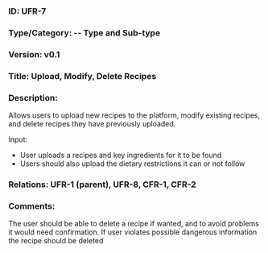 ### ID: UFR-7

### Type/Category: -- Type and Sub-type

### Version: v0.1

### Title: Upload, Modify, Delete Recipes 

### Description: 
Allows users to upload new recipes to the platform, modify existing recipes, and delete recipes they have previously uploaded.

Input:
* User uploads a recipes and key ingredients for it to be found 
* Users should also upload the dietary restrictions it can or not follow 


### Relations: UFR-1 (parent), UFR-8, CFR-1, CFR-2

### Comments: 
The user should be able to delete a recipe if wanted, and to avoid problems it would need confirmation. 
If user violates possible dangerous information the recipe should be deleted
